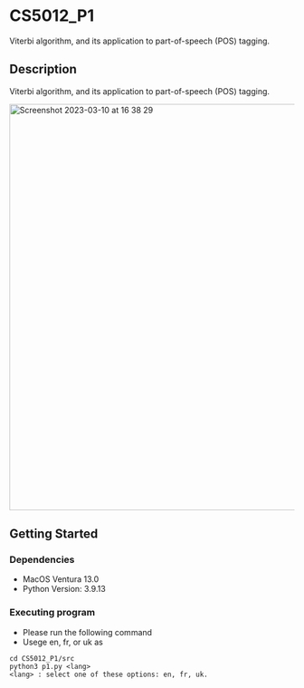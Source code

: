 # CS5012_P1

Viterbi algorithm, and its application to part-of-speech (POS) tagging.

## Description

Viterbi algorithm, and its application to part-of-speech (POS) tagging.

<img width="717" alt="Screenshot 2023-03-10 at 16 38 29" src="https://user-images.githubusercontent.com/118636537/224376356-4ae071b5-c83d-4782-bad6-052c1abbdd13.png">

## Getting Started

### Dependencies

* MacOS Ventura 13.0
* Python Version: 3.9.13

### Executing program

* Please run the following command
* Usege en, fr, or uk as <lang>
```
cd CS5012_P1/src
python3 p1.py <lang>
<lang> : select one of these options: en, fr, uk.
```
